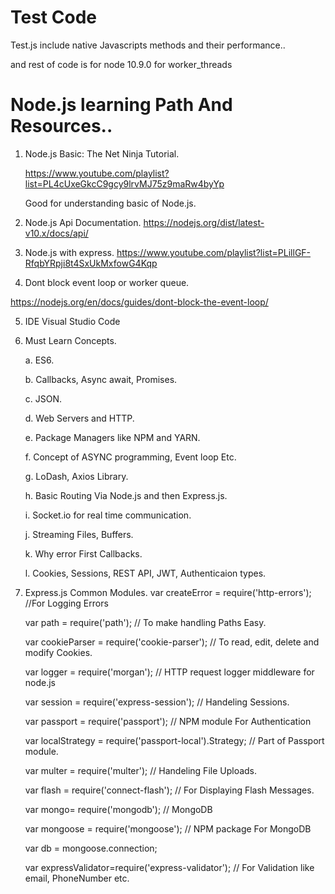 # Test Code

Test.js include native Javascripts methods and their performance..

and rest of code is for node 10.9.0 for worker_threads



# Node.js learning Path And Resources..

1.  Node.js Basic:
    The Net Ninja Tutorial. 

      https://www.youtube.com/playlist?list=PL4cUxeGkcC9gcy9lrvMJ75z9maRw4byYp

      Good for understanding basic of Node.js.

2. Node.js Api Documentation.
https://nodejs.org/dist/latest-v10.x/docs/api/

3. Node.js with express. 
https://www.youtube.com/playlist?list=PLillGF-RfqbYRpji8t4SxUkMxfowG4Kqp

4. Dont block event loop or worker queue. 

https://nodejs.org/en/docs/guides/dont-block-the-event-loop/


5. IDE 
   Visual Studio Code 
   
6. Must Learn Concepts. 

     a. ES6.
  
    b. Callbacks, Async await, Promises. 
  
     c. JSON.
  
     d. Web Servers and HTTP. 
  
     e. Package Managers like NPM and YARN. 
      
      f. Concept of ASYNC programming, Event loop Etc. 
  
     g. LoDash, Axios Library. 
  
     h. Basic Routing Via Node.js and then Express.js. 
  
     i. Socket.io for real time communication. 
  
     j. Streaming Files, Buffers. 
  
     k. Why error First Callbacks. 
  
     l. Cookies, Sessions, REST API, JWT, Authenticaion types.
  
  
7. Express.js Common Modules. 
    var createError = require('http-errors');  //For Logging Errors
    
    var path = require('path');  // To make handling Paths Easy.
    
    var cookieParser = require('cookie-parser'); // To read, edit, delete and modify Cookies.
    
    var logger = require('morgan'); // HTTP request logger middleware for node.js
    
    var session = require('express-session'); // Handeling Sessions.
    
    var passport = require('passport'); // NPM module For Authentication
    
    var localStrategy = require('passport-local').Strategy; // Part of Passport module.
    
    var multer = require('multer'); // Handeling File Uploads.
    
    var flash = require('connect-flash'); // For Displaying Flash Messages.
    
    var mongo= require('mongodb'); // MongoDB
    
    var mongoose = require('mongoose'); // NPM package For MongoDB
    
    var db = mongoose.connection;
    
    var expressValidator=require('express-validator'); // For Validation like email, PhoneNumber etc.
    
   
